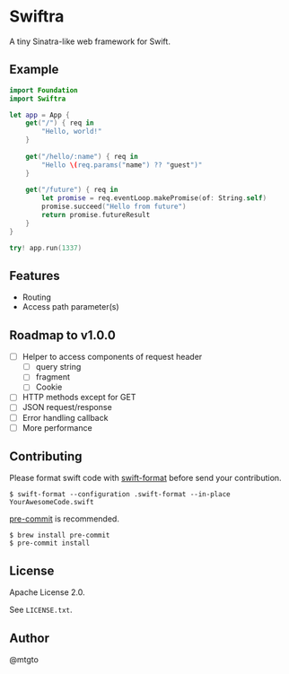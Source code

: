 # Swiftra

A tiny Sinatra-like web framework for Swift.

## Example

```swift
import Foundation
import Swiftra

let app = App {
    get("/") { req in
        "Hello, world!"
    }
    
    get("/hello/:name") { req in
        "Hello \(req.params("name") ?? "guest")"
    }
    
    get("/future") { req in
        let promise = req.eventLoop.makePromise(of: String.self)
        promise.succeed("Hello from future")
        return promise.futureResult
    }
}

try! app.run(1337)
```

## Features

- Routing
- Access path parameter(s)

## Roadmap to v1.0.0

- [ ] Helper to access components of request header
  - [ ] query string
  - [ ] fragment
  - [ ] Cookie
- [ ] HTTP methods except for GET
- [ ] JSON request/response
- [ ] Error handling callback
- [ ] More performance

## Contributing

Please format swift code with [swift-format](https://github.com/apple/swift-format) before send your contribution.

```console
$ swift-format --configuration .swift-format --in-place YourAwesomeCode.swift
```

[pre-commit](https://pre-commit.com/) is recommended.

```console
$ brew install pre-commit
$ pre-commit install
```

## License

Apache License 2.0.

See `LICENSE.txt`.

## Author

@mtgto
